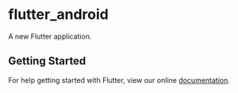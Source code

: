 # flutter_android

A new Flutter application.

## Getting Started

For help getting started with Flutter, view our online
[documentation](https://flutter.io/).
